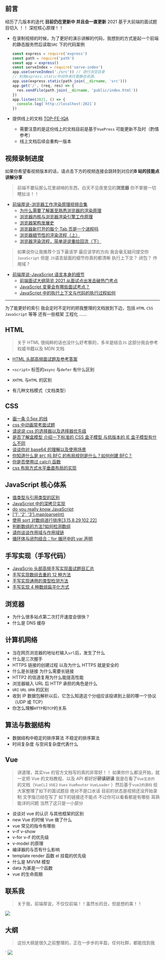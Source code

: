 ## 前言

经历了几版本的迭代 **目前仍在更新中 并且会一直更新** 2021 基于大前端的面试题目切入 ！！ 深挖核心原理！！

- 在录制视频的时候，为了更好的演示讲解的代码，我想到的方式是起一个前端的静态服务然后读取`SRC` 下的代码案例

  ```js
  const express = require('express')
  const path = require('path')
  const app = express()
  const serveIndex = require('serve-index')
  app.use(serveIndex('./src')) // 进行浏览目录
  // 利用express.static中间件来托管静态资源。
  app.use(express.static(path.join(__dirname, 'src')))
  app.get('/', (req, res) => {
    res.sendFile(path.join(__dirname, 'public/index.html'))
  })
  app.listen(2021, () => {
    console.log(`http://localhost:2021`)
  })
  ```

- 提供线上的文档 [TOP-FE-IQA](https://top-fe-iqa.netlify.app/)
  - 需要注意的是这份线上的文档目前是基于`VuePress` 可能更新不及时（酌情参考）
  - 线上文档后续会重构一版本

## 视频录制进度

如果你希望看视频版本的话，请点击下方的视频连接会跳转到对应的**B 站的技能点讲解分享**

> 前端不要玩那么花里胡哨的东西，白天不见夜里见的**浏览器** 你不掌握一切瞎扯淡！！

- [前端厚说-浏览器工作渲染原理视频合集](https://www.bilibili.com/video/BV1cf4y1t76Y)
  - [为什么需要了解甚至熟悉浏览器的渲染原理](https://www.bilibili.com/video/BV1Cf4y1z7o5)
  - [浏览器内核与浏览器渲染引擎工作原理](https://www.bilibili.com/video/BV1Zz4y127av)
  - [浏览器架构发展史](https://www.bilibili.com/video/BV1yv411h77G)
  - [浏览器新打开的每个 Tab 页是一个进程吗](https://www.bilibili.com/video/BV1cB4y1P7j1)
  - [浏览器细节性的渲染流程（上）](https://www.bilibili.com/video/BV1Q54y187zx)
  - [浏览器渲染流程，简单说说重绘回流（下）](https://www.bilibili.com/video/BV1QZ4y1F7FQ)

> 如果说你让我推荐个当下最该学 最应该学的方向 我会毫无疑问提交你`JavaScript` 但是 `JS`语言层面的细节你真的都清晰 执行上下文？ 闭包？ 作用域？

- [前端厚说-JavaScript 语言本身的细节](https://www.bilibili.com/video/BV1Db4y1S7Qw)
  - [前端面试大纲简览 2021 从面试点出发击破热门考点](https://www.bilibili.com/video/BV1mv4y1f7XJ)
  - [JavaScript 变量会有哪些面试考点？](https://www.bilibili.com/video/BV135411H7SH)
  - [JavaScript 中的执行上下文与代码的执行过程如何](https://www.bilibili.com/video/BV1hf4y1W7MK)

---

为了能更好的索引 我会定时不定时的把我整理的文档放到下边，包括 `HTML` `CSS` `JavaScript` 等等 还有一些框架 工程化 ……

## HTML

> 关于 HTML 很纯粹的话也没什么好考察的，多半是结合`JS` 这部分我会参考权威书籍以及 MDN 文档

- [HTML 头部高频面试题及参考答案](https://github.com/yayxs/top-fe-iqa/issues/20)

- `<script>` 标签的`async` 与`defer` 有什么区别
- `XHTML` 与`HTML` 的区别
- 有几种文档模式（文档类型）

## CSS

- [画一条 0.5px 的线](https://github.com/yayxs/top-fe-iqa/issues/21)
- [css 中动画常考面试题](https://github.com/yayxs/top-fe-iqa/issues/22)
- [请说说 css 的选择器以及选择器优先级](https://github.com/yayxs/top-fe-iqa/issues/18)
- [是否了解盒模型 介绍一下标准的 CSS 盒子模型 与低版本的 IE 盒子模型有什么不同](https://github.com/yayxs/top-fe-iqa/issues/19)
- [谈谈你对 base64 的理解以及使用场景](https://github.com/yayxs/top-fe-iqa/issues/23)
- [你知道什么是 `BFC` 吗 BFC 的布局规则是什么？如何创建 BFC？](https://github.com/yayxs/top-fe-iqa/issues/24)
- [你是否使用过 calc() 函数](https://github.com/yayxs/top-fe-iqa/issues/25)
- [css 布局方式水平垂直布局的实现](https://github.com/yayxs/top-fe-iqa/issues/26)

## JavaScript 核心体系

- [值类型与引用类型的区别](https://github.com/yayxs/top-fe-iqa/issues/41)
- [JavaScript 中的深拷贝实现](https://github.com/yayxs/top-fe-iqa/issues/45)
- [do you really know JavaScript](http://javascript-puzzlers.herokuapp.com/)
- [['1', '2', '3'].map(parseInt)](https://github.com/yayxs/top-fe-iqa/issues/37)
- [使用 sort 对数组进行排序[3,15,8,29,102,22]](https://github.com/yayxs/top-fe-iqa/issues/38)
- [判断数组的方法?如何检测数组](https://github.com/yayxs/top-fe-iqa/issues/40)
- [请你谈谈作用域与作用域链](https://github.com/yayxs/top-fe-iqa/issues/52)
- [循环体与闭包结合：for 循环中的 var 声明]()

## 手写实现（手写代码）

- [JavaScrip 头部高频手写实现面试题目汇总](https://github.com/yayxs/top-fe-iqa/issues/5)
- [手写实现数组去重的 12 种方法](https://github.com/yayxs/top-fe-iqa/issues/3)
- [手写实现通用的类型检测方法](https://github.com/yayxs/top-fe-iqa/issues/48)
- [手写实现 4 种数组扁平化方式](https://github.com/yayxs/top-fe-iqa/issues/51)

## 浏览器

- 为什么很多站点第二次打开速度会很快？
- 什么是 DNS 缓存

## 计算机网络

- 当在网页浏览器的地址栏输入`url`后，发生了什么
- 什么是三次握手
- HTTPS 链接的创建过程 以及为什么 HTTPS 就是安全的
- 什么是长链接 为什么需要长链接
- HTTP2 的信道复用为什么能提高性能
- 浏览器输入 URL 后 HTTP 承担的角色是什么
- `URI` `URL` `URN` 的区别
- 收到 IP 数据包解析以后，它怎么知道这个分组应该投递到上层的哪一个协议（UDP 或 TCP）
- 你怎么理解`HTTP`和`TCP`的关系

## 算法与数据结构

- 数据结构中稳定的排序算法 不稳定的排序算法
- 时间复杂度 与空间复杂度代表什么

## Vue

> 讲道理，其实`Vue` 的官方文档写的真的非常好！！ 如果你什么都没开始，就一定把 Vue 的文档教程、以及 API 都好好**研读研读** 我是在看了`Vue生态的` 的文档（`VueCLI` `VUE2` `Vuex` `VueRouter` `VueLoader` ）然后基于`vue2的源码` 给大家整理了如下的面试题目
> 绝对不是口水话 目前的状态是视频还没开始录制 文字版已经在写了 如下的链接还不能点
> 不过你可以看看都是有哪些 耳熟能详的问题 当然了这只是一小部分

- 谈谈对 vue 的认识 与其他框架的区别
- new Vue 的时候 Vue 做了什么
- vue 常见的指令有哪些
- v-if v-show
- v-for v-if 的优先级
- v-model 的原理
- 编译器的与否有什么影响
- template render 函数 el 挂载的优先级
- 什么是 MVVM 模型
- data 为甚是一个函数
- vue 的生命周期

## 联系我

> 关于我，前端厚说，不仅仅前端！！虽然长的丑，但是想的美！！

<image src="./assets/images/info.png"></image>

## 大纲

> 这份大纲是很久之前整理的，正在一步步的丰盈，任何社群，都能找到我

`
<image src="./assets/images/outline.png" />

